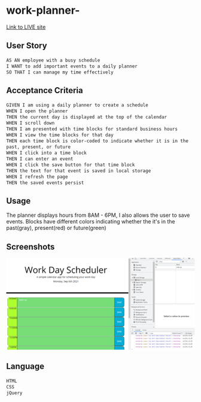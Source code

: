 # work-planner-

[Link to LIVE site]()



## User Story 

```
AS AN employee with a busy schedule
I WANT to add important events to a daily planner 
SO THAT I can manage my time effectively

```


## Acceptance Criteria 

```
GIVEN I am using a daily planner to create a schedule 
WHEN I open the planner 
THEN the current day is displayed at the top of the calendar 
WHEN I scroll down 
THEN I am presented with time blocks for standard business hours 
WHEN I view the time blocks for that day 
THEN each time block is color-coded to indicate whether it is in the past, present, or future 
WHEN I click into a time block 
THEN I can enter an event 
WHEN I click the save button for that time block 
THEN the text for that event is saved in local storage 
WHEN I refresh the page 
THEN the saved events persist 

```

## Usage 

The planner displays hours from 8AM - 6PM, I also allows the user to save events.
Blocks have different colors indicating whether the it's in the past(gray), present(red) or future(green) 


## Screenshots 

![site screenshots](assets/images/planner.png)


## Language 

```
HTML
CSS
jQuery

```